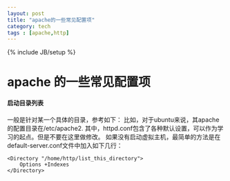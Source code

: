 ```yaml
---
layout: post
title: "apache的一些常见配置项"
category: tech
tags : [apache,http]
---
```

{% include JB/setup %}
# apache 的一些常见配置项

#### 启动目录列表
一般是针对某一个具体的目录，参考如下：
比如，对于ubuntu来说，其apache的配置目录在/etc/apache2. 
其中，httpd.conf包含了各种默认设置，可以作为学习的起点。但是不要在这里做修改。
如果没有启动虚拟主机，最简单的方法是在default-server.conf文件中加入如下几行：

    <Directory "/home/http/list_this_directory">
        Options +Indexes
    </Directory>

